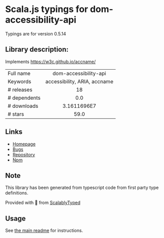 
# Scala.js typings for dom-accessibility-api

Typings are for version 0.5.14

## Library description:
Implements https://w3c.github.io/accname/

|                    |                 |
| ------------------ | :-------------: |
| Full name          | dom-accessibility-api |
| Keywords           | accessibility, ARIA, accname |
| # releases         | 18 |
| # dependents       | 0.0 |
| # downloads        | 3.1611696E7 |
| # stars            | 59.0 |

## Links
- [Homepage](https://github.com/eps1lon/dom-accessibility-api#readme)
- [Bugs](https://github.com/eps1lon/dom-accessibility-api/issues)
- [Repository](https://github.com/eps1lon/dom-accessibility-api)
- [Npm](https://www.npmjs.com/package/dom-accessibility-api)
    


## Note
This library has been generated from typescript code from first party type definitions.

Provided with :purple_heart: from [ScalablyTyped](https://github.com/oyvindberg/ScalablyTyped)

## Usage
See [the main readme](../../readme.md) for instructions.


